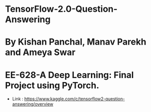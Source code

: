 # TensorFlow-2.0-Question-Answering

# By Kishan Panchal, Manav Parekh and Ameya Swar
# EE-628-A Deep Learning: Final Project using PyTorch.

* Link : https://www.kaggle.com/c/tensorflow2-question-answering/overview

